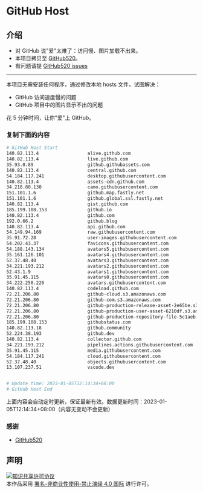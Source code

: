 # GitHub Host
## 介绍
- 对 GitHub 说"爱"太难了：访问慢、图片加载不出来。
- 本项目拷贝至 [GitHub520](https://github.com/521xueweihan/GitHub520)。
- 有问题请提 [GitHub520 issues](https://github.com/521xueweihan/GitHub520/issues/new)

---

本项目无需安装任何程序，通过修改本地 hosts 文件，试图解决：
- GitHub 访问速度慢的问题
- GitHub 项目中的图片显示不出的问题

花 5 分钟时间，让你"爱"上 GitHub。

### 复制下面的内容
```bash
# GitHub Host Start
140.82.113.4                  alive.github.com
140.82.113.4                  live.github.com
35.93.0.89                    github.githubassets.com
140.82.113.4                  central.github.com
54.184.117.241                desktop.githubusercontent.com
140.82.113.4                  assets-cdn.github.com
34.218.80.130                 camo.githubusercontent.com
151.101.1.6                   github.map.fastly.net
151.101.1.6                   github.global.ssl.fastly.net
140.82.113.4                  gist.github.com
185.199.108.153               github.io
140.82.113.4                  github.com
192.0.66.2                    github.blog
140.82.113.4                  api.github.com
54.149.94.169                 raw.githubusercontent.com
35.91.72.28                   user-images.githubusercontent.com
54.202.43.37                  favicons.githubusercontent.com
54.188.143.134                avatars5.githubusercontent.com
35.161.126.101                avatars4.githubusercontent.com
52.37.48.40                   avatars3.githubusercontent.com
34.221.193.212                avatars2.githubusercontent.com
52.43.1.9                     avatars1.githubusercontent.com
35.91.45.115                  avatars0.githubusercontent.com
34.222.250.226                avatars.githubusercontent.com
140.82.113.4                  codeload.github.com
72.21.206.80                  github-cloud.s3.amazonaws.com
72.21.206.80                  github-com.s3.amazonaws.com
72.21.206.80                  github-production-release-asset-2e65be.s3.amazonaws.com
72.21.206.80                  github-production-user-asset-6210df.s3.amazonaws.com
72.21.206.80                  github-production-repository-file-5c1aeb.s3.amazonaws.com
185.199.108.153               githubstatus.com
140.82.113.18                 github.community
52.224.38.193                 github.dev
140.82.113.4                  collector.github.com
34.221.193.212                pipelines.actions.githubusercontent.com
35.91.45.115                  media.githubusercontent.com
54.184.117.241                cloud.githubusercontent.com
52.37.48.40                   objects.githubusercontent.com
13.107.237.51                 vscode.dev


# Update time: 2023-01-05T12:14:34+08:00
# GitHub Host End

```
上面内容会自动定时更新，保证最新有效。数据更新时间：2023-01-05T12:14:34+08:00（内容无变动不会更新）

### 感谢

- [GitHub520](https://github.com/521xueweihan/GitHub520)

## 声明
<a rel="license" href="https://creativecommons.org/licenses/by-nc-nd/4.0/deed.zh"><img alt="知识共享许可协议" style="border-width: 0" src="https://licensebuttons.net/l/by-nc-nd/4.0/88x31.png"></a><br>本作品采用 <a rel="license" href="https://creativecommons.org/licenses/by-nc-nd/4.0/deed.zh">署名-非商业性使用-禁止演绎 4.0 国际</a> 进行许可。